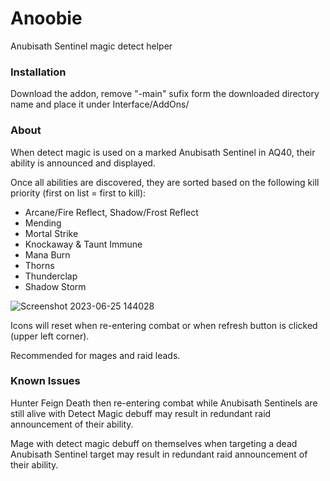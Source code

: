 # Anoobie
Anubisath Sentinel magic detect helper

### Installation

Download the addon, remove "-main" sufix form the downloaded directory name and place it under Interface/AddOns/

### About

When detect magic is used on a marked Anubisath Sentinel in AQ40, their ability is announced and displayed. 

Once all abilities are discovered, they are sorted based on the following kill priority (first on list = first to kill):
- Arcane/Fire Reflect, Shadow/Frost Reflect
- Mending
- Mortal Strike
- Knockaway & Taunt Immune
- Mana Burn
- Thorns
- Thunderclap
- Shadow Storm

![Screenshot 2023-06-25 144028](https://github.com/nerdsnoward/Anoobie/assets/134713605/33fe4a74-36ba-4d84-9760-651b7b18acf6)

Icons will reset when re-entering combat or when refresh button is clicked (upper left corner).

Recommended for mages and raid leads.

### Known Issues

Hunter Feign Death then re-entering combat while Anubisath Sentinels are still alive with Detect Magic debuff may result in redundant raid announcement of their ability.

Mage with detect magic debuff on themselves when targeting a dead Anubisath Sentinel target may result in redundant raid announcement of their ability.
